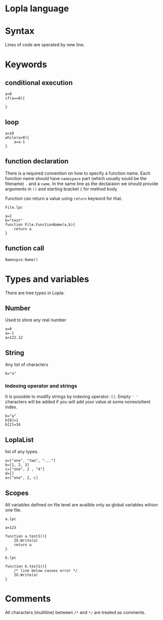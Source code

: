 # Lopla language

# Syntax
Lines of code are sperated by new line.

# Keywords

## conditional execution
```
a=0
if(a==0){

}
```
## loop
```
a=10
while(a>0){
    a=a-1
}
```

## function declaration
There is a required convention on how to specify a function name. Each function name should have `namespace` part (which usually sould be the filename) `.` and  a `name`. In the same line as the declaraion we should provide arguments in `()` and starting bracket `{` for method body.

Function can return a value using `return` keyword for that.

`File.lpc`
```
a=2
b="test"
function File.FunctionName(a,b){
    return a
}
```
## function call
```
Namespce.Name()
```

# Types and variables
There are tree types in Lopla:
## Number 
Used to store any real number 
```
a=0
a=-1
a=122.12
```
## String 

Any list of characters 
``` 
b="a" 
```
### Indexing operator and strings
It is possible to modify strings by indexing operator: `[]`. Empty `' '` characters will be added if you will add your value at some nonexisitient index.
```
b="a" 
b[0]=1
b[2]=34

```
## LoplaList

list of any types.
```
a=["one", "two", "..."]
b=[1, 2, 3]
c=["one", 2 , "4"]
d=[]
e=["one", 2, c]
```

## Scopes
All variables defined on file level are availble only as global variables wihion one file.

`a.lpc`
```
a=123

function a.test1(){
    IO.Write(a)
    return a
}
```

`b.lpc`
```
function b.test1(){
    /* line below causes error */
    IO.Write(a)
}
```

# Comments
All characters (multiline) between `/*` and `*/` are treated as comments.
